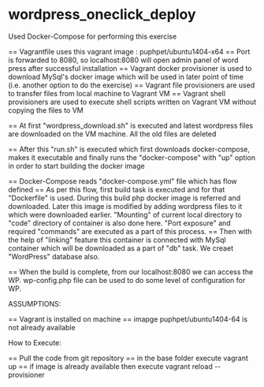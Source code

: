 # wordpress_oneclick_deploy

Used Docker-Compose for performing this exercise

==	Vagrantfile uses this vagrant image : puphpet/ubuntu1404-x64
==	Port is forwarded to 8080, so localhost:8080 will open admin panel of word press after successful installation
==	Vagrant docker provisioner is used to download MySql's docker image which will be used in later point of time (i.e. another option to do the exercise)
==	Vagrant file provisioners are used to transfer files from local machine to Vagrant VM
==	Vagrant shell provisioners are used to execute shell scripts written on Vagrant VM without copying the files to VM

==	At first "wordpress_download.sh" is executed and latest wordpress files are downloaded on the VM machine. All the old files are deleted

==	After this "run.sh" is executed which first downloads docker-compose, makes it executable and finally runs the "docker-compose" with "up" option in order to start building the docker image

==	Docker-Compose reads "docker-compose.yml" file which has flow defined
==	As per this flow, first build task is executed and for that "Dockerfile" is used. During this build php docker image is referred and downloaded. Later this image is modified by adding wordpress files to it which were downloaded earlier. "Mounting" of current local directory to "code" directory of container is also done here. "Port exposure" and required "commands" are executed as a part of this process.
==	Then with the help of "linking" feature this container is connected with MySql container which will be downloaded as a part of "db" task. We creaet "WordPress" database also.

==	When the build is complete, from our localhost:8080 we can access the WP. wp-config.php file can be used to do some level of configuration for WP.


ASSUMPTIONS:

==	Vagrant is installed on machine
==	imapge puphpet/ubuntu1404-64 is not already available

How to Execute:

==	Pull the code from git repository
==	in the base folder execute
		vagrant up
==	if image is already available then execute
		vagrant reload --provisioner